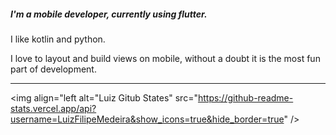 ##### I'm a mobile developer, currently using flutter.
I like kotlin and python.

I love to layout and build views on mobile, without a doubt it is the most fun part of development.


---

<img align="left alt="Luiz Gitub States" src="https://github-readme-stats.vercel.app/api?username=LuizFilipeMedeira&show_icons=true&hide_border=true" />
